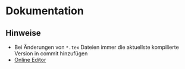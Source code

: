 # Dokumentation

## Hinweise

- Bei Änderungen von `*.tex` Dateien immer die aktuellste kompilierte Version in commit hinzufügen
- [Online Editor](https://overleaf.com)
